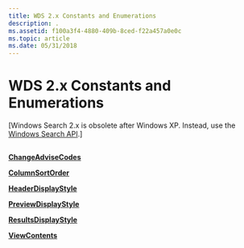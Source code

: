 ```yaml
---
title: WDS 2.x Constants and Enumerations
description: .
ms.assetid: f100a3f4-4880-409b-8ced-f22a457a0e0c
ms.topic: article
ms.date: 05/31/2018
---
```


# WDS 2.x Constants and Enumerations

\[Windows Search 2.x is obsolete after Windows XP. Instead, use the [Windows Search API](https://docs.microsoft.com/windows/desktop/search/-search-reference-entry-page).\]

## 

[**ChangeAdviseCodes**](https://msdn.microsoft.com/library/Aa965736(v=VS.85).aspx)

[**ColumnSortOrder**](/windows/win32/api/mmcobj/ne-mmcobj-_columnsortorder)

[**HeaderDisplayStyle**](-search-2x-headerdisplaystyleenum.md)

[**PreviewDisplayStyle**](-search-2x-previewdisplaystyleenum.md)

[**ResultsDisplayStyle**](-search-2x-resultsdisplaystyle.md)

[**ViewContents**](-search-2x-viewcontents.md)

 

 




